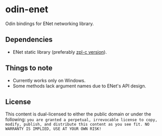 # odin-enet

Odin bindings for ENet networking library.

## Dependencies

* ENet static library (preferably [zpl-c version](https://github.com/zpl-c/enet)).

## Things to note

* Currently works only on Windows.
* Some methods lack argument names due to ENet's API design.

## License

This content is dual-licensed to either the public domain or under the following: `you are granted a perpetual, irrevocable license to copy, modify,
    publish, and distribute this content as you see fit. NO WARRANTY IS IMPLIED, USE AT YOUR OWN RISK!`
